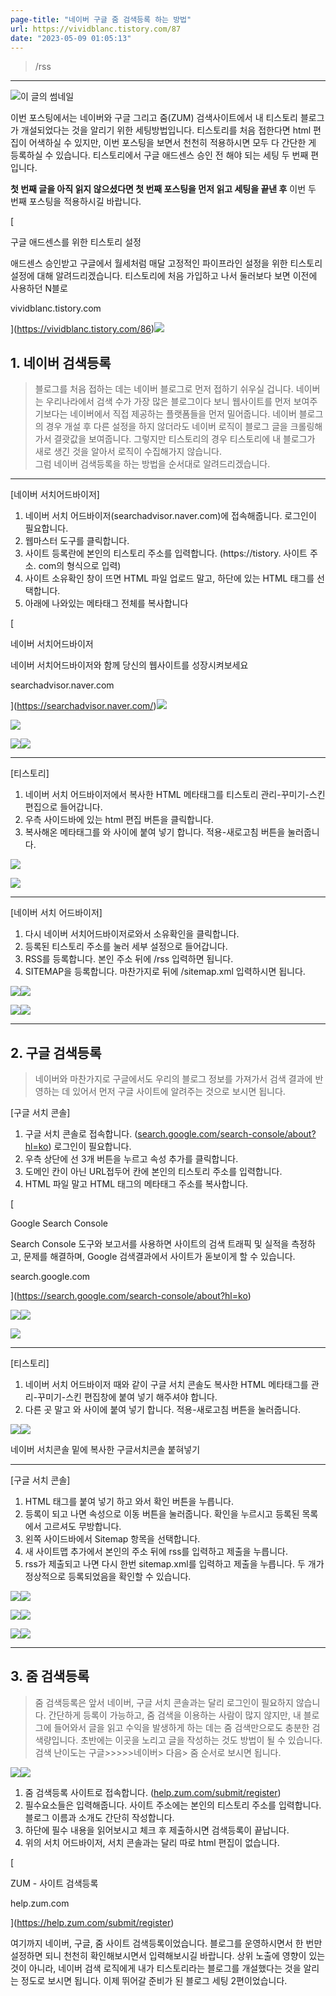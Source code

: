 ```yaml
---
page-title: "네이버 구글 줌 검색등록 하는 방법"
url: https://vividblanc.tistory.com/87
date: "2023-05-09 01:05:13"
---
```


> /rss

---

![이 글의 썸네일](https://blog.kakaocdn.net/dn/qe2zG/btq1NuZU4lI/OE0kVuPYW6qUmmQZgZ2yE0/img.png)

이번 포스팅에서는 네이버와 구글 그리고 줌(ZUM) 검색사이트에서 내 티스토리 블로그가 개설되었다는 것을 알리기 위한 세팅방법입니다. 티스토리를 처음 접한다면 html 편집이 어색하실 수 있지만, 이번 포스팅을 보면서 천천히 적용하시면 모두 다 간단한 게 등록하실 수 있습니다. 티스토리에서 구글 애드센스 승인 전 해야 되는 세팅 두 번째 편입니다.

**첫 번째 글을 아직 읽지 않으셨다면 첫 번째 포스팅을 먼저 읽고 세팅을 끝낸 후** 이번 두 번째 포스팅을 적용하시길 바랍니다.

[

구글 애드센스를 위한 티스토리 설정

애드센스 승인받고 구글에서 월세처럼 매달 고정적인 파이프라인 설정을 위한 티스토리 설정에 대해 알려드리겠습니다. 티스토리에 처음 가입하고 나서 둘러보다 보면 이전에 사용하던 N블로

vividblanc.tistory.com



](https://vividblanc.tistory.com/86)![](https://scrap.kakaocdn.net/dn/SUpiA/hyJLc3j86e/J5okuIOe4KilA72LbjAk1K/img.png?width=580&height=580&face=0_0_580_580,https://scrap.kakaocdn.net/dn/cGqSOO/hyJKYKLVjb/8u9YzlO5bPi3elSFsZmQc1/img.png?width=580&height=580&face=0_0_580_580,https://scrap.kakaocdn.net/dn/Hl3mX/hyJK1HuYeJ/DPBABLIkBXpnbgDTfnOUh1/img.png?width=918&height=429&face=0_0_918_429)

## **1\. 네이버 검색등록**

> 블로그를 처음 접하는 데는 네이버 블로그로 먼저 접하기 쉬우실 겁니다. 네이버는 우리나라에서 검색 수가 가장 많은 블로그이다 보니 웹사이트를 먼저 보여주기보다는 네이버에서 직접 제공하는 플랫폼들을 먼저 밀어줍니다. 네이버 블로그의 경우 개설 후 다른 설정을 하지 않더라도 네이버 로직이 블로그 글을 크롤링해가서 결괏값을 보여줍니다. 그렇지만 티스토리의 경우 티스토리에 내 블로그가 새로 생긴 것을 알아서 로직이 수집해가지 않습니다.   
> 그럼 네이버 검색등록을 하는 방법을 순서대로 알려드리겠습니다.

---

\[네이버 서치어드바이저\]

1.  네이버 서치 어드바이저(searchadvisor.naver.com)에 접속해줍니다. 로그인이 필요합니다.
2.  웹마스터 도구를 클릭합니다.
3.  사이트 등록란에 본인의 티스토리 주소를 입력합니다. (https://tistory. 사이트 주소. com의 형식으로 입력)
4.  사이트 소유확인 창이 뜨면 HTML 파일 업로드 말고, 하단에 있는 HTML 태그를 선택합니다.
5.  아래에 나와있는 메타태그 전체를 복사합니다

[

네이버 서치어드바이저

네이버 서치어드바이저와 함께 당신의 웹사이트를 성장시켜보세요

searchadvisor.naver.com



](https://searchadvisor.naver.com/)![](https://scrap.kakaocdn.net/dn/b2YveE/hyJK9sa04O/f7Of8cMk4CmT5pxkXqi1F0/img.png?width=500&height=408&face=0_0_500_408)

![](https://blog.kakaocdn.net/dn/s2Jr0/btq1QmAjahp/tbt8PdEEWQk2oAj4lmbea0/img.png)

![](https://blog.kakaocdn.net/dn/T57vo/btq1MpLi45s/EW71dn2Ze2zr4kuJ0tKo6K/img.png)![](https://blog.kakaocdn.net/dn/d2weSc/btq1JVYJJPq/I9IrrixdgaJCQ2zW8KXP61/img.png)

---

\[티스토리\]

1.  네이버 서치 어드바이저에서 복사한 HTML 메타태그를 티스토리 관리-꾸미기-스킨 편집으로 들어갑니다.
2.  우측 사이드바에 있는 html 편집 버튼을 클릭합니다.
3.  복사해온 메타태그를 <head>와 </head> 사이에 붙여 넣기 합니다. 적용-새로고침 버튼을 눌러줍니다.

![](https://blog.kakaocdn.net/dn/AE3Su/btq1JVdoZXy/4rhbYXLYAwOeke17fLJd71/img.png)

![](https://blog.kakaocdn.net/dn/c1ErUz/btq1ONdQoVl/VHkyWrTmcIn5fXjIwahaxk/img.png)

---

\[네이버 서치 어드바이저\]

1.  다시 네이버 서치어드바이저로와서 소유확인을 클릭합니다.
2.  등록된 티스토리 주소를 눌러 세부 설정으로 들어갑니다.
3.  RSS를 등록합니다. 본인 주소 뒤에 /rss 입력하면 됩니다.
4.  SITEMAP을 등록합니다. 마찬가지로 뒤에 /sitemap.xml 입력하시면 됩니다.

![](https://blog.kakaocdn.net/dn/bzAmoF/btq1I8EgNFH/GYHfcKox5RJyH0B9Y1fKwK/img.png)![](https://blog.kakaocdn.net/dn/uzlYL/btq1I7ekqiL/KkWA5lzmP5h24zACwmlrG1/img.png)

![](https://blog.kakaocdn.net/dn/b8oewa/btq1KdLDglR/B6VgAkmwU1NpF5XjFw1pZk/img.png)![](https://blog.kakaocdn.net/dn/bSzQxL/btq1KczbKJP/dzmHRj6kkLImFxZCIDJmkk/img.png)

---

## **2\. 구글 검색등록**

> 네이버와 마찬가지로 구글에서도 우리의 블로그 정보를 가져가서 검색 결과에 반영하는 데 있어서 먼저 구글 사이트에 알려주는 것으로 보시면 됩니다.

\[구글 서치 콘솔\]

1.  구글 서치 콘솔로 접속합니다. ([search.google.com/search-console/about?hl=ko](https://search.google.com/search-console/about?hl=ko)) 로그인이 필요합니다.
2.  우측 상단에 선 3개 버튼을 누르고 속성 추가를 클릭합니다.
3.  도메인 칸이 아닌 URL접두어 칸에 본인의 티스토리 주소를 입력합니다.
4.  HTML 파일 말고 HTML 태그의 메타태그 주소를 복사합니다.

[

Google Search Console

Search Console 도구와 보고서를 사용하면 사이트의 검색 트래픽 및 실적을 측정하고, 문제를 해결하며, Google 검색결과에서 사이트가 돋보이게 할 수 있습니다.

search.google.com



](https://search.google.com/search-console/about?hl=ko)

![](https://blog.kakaocdn.net/dn/yJhR8/btq1KddLVMm/wo09YaF17a0D6kUP3kQkw0/img.png)![](https://blog.kakaocdn.net/dn/ddIiJz/btq1KdrgBcF/P85Obl27rc8ZbCNQHE8Zrk/img.png)

![](https://blog.kakaocdn.net/dn/cBqEos/btq1KcsqcuU/hkXPsycWUKnvB5qrnjac1k/img.png)

---

\[티스토리\]

1.  네이버 서치 어드바이저 때와 같이 구글 서치 콘솔도 복사한 HTML 메타태그를 관리-꾸미기-스킨 편집창에 붙여 넣기 해주셔야 합니다.
2.  다른 곳 말고 <head>와 </head> 사이에 붙여 넣기 합니다. 적용-새로고침 버튼을 눌러줍니다.

![](https://blog.kakaocdn.net/dn/b0CTtg/btq1OMeWSxQ/Lh1D4r8WUUbQjhi8vckHlk/img.png)![](https://blog.kakaocdn.net/dn/mQ3cA/btq1QmmMgrJ/ONZYgMBHvvne1FdkQ5L6C0/img.png)

네이버 서치콘솔 밑에 복사한 구글서치콘솔 붙혀넣기

---

\[구글 서치 콘솔\]

1.  HTML 태그를 붙여 넣기 하고 와서 확인 버튼을 누릅니다.
2.  등록이 되고 나면 속성으로 이동 버튼을 눌러줍니다. 확인을 누르시고 등록된 목록에서 고르셔도 무방합니다.
3.  왼쪽 사이드바에서 Sitemap 항목을 선택합니다. 
4.  새 사이트맵 추가에서 본인의 주소 뒤에 rss를 입력하고 제출을 누릅니다.
5.  rss가 제출되고 나면 다시 한번 sitemap.xml를 입력하고 제출을 누릅니다. 두 개가 정상적으로 등록되었음을 확인할 수 있습니다.

![](https://blog.kakaocdn.net/dn/dSA1dT/btq1K3ocRFi/ebCY0ku9zPkMKMWFSkUH5k/img.png)![](https://blog.kakaocdn.net/dn/dLUn5A/btq1I7L5tBn/SOEI35FWDVGE2q0efn7cq0/img.png)

![](https://blog.kakaocdn.net/dn/bjJfRZ/btq1MqXJ1QX/yYvkpQm3IVjouOWb4473t1/img.png)![](https://blog.kakaocdn.net/dn/lifiy/btq1MqwHgjK/vZ32q2XKkaQws6CONyhmK0/img.png)

![](https://blog.kakaocdn.net/dn/vUkBv/btq1JAUMxWs/pM46yFaOpHKbtCZsGt2KA1/img.png)![](https://blog.kakaocdn.net/dn/cazJDw/btq1QodONFY/p2FLrNpVlt4dG9PwOgLOkk/img.png)

---

## **3\. 줌 검색등록**

> 줌 검색등록은 앞서 네이버, 구글 서치 콘솔과는 달리 로그인이 필요하지 않습니다. 간단하게 등록이 가능하고, 줌 검색을 이용하는 사람이 많지 않지만, 내 블로그에 들어와서 글을 읽고 수익을 발생하게 하는 데는 줌 검색만으로도 충분한 검색량입니다. 초반에는 이곳을 노리고 글을 작성하는 것도 방법이 될 수 있습니다.  
> 검색 난이도는 구글>>>>>네이버> 다음> 줌 순서로 보시면 됩니다.

![](https://blog.kakaocdn.net/dn/cCE17u/btq1KB6yNhn/JCMnpFGjaGSiI8IPjv02DK/img.png)![](https://blog.kakaocdn.net/dn/dl558S/btq1OM0l69B/KC9lVL18IInXz9YQWzTlu0/img.png)

1.  줌 검색등록 사이트로 접속합니다. ([help.zum.com/submit/register](https://help.zum.com/submit/register))
2.  필수요소들은 입력해줍니다. 사이트 주소에는 본인의 티스토리 주소를 입력합니다. 블로그 이름과 소개도 간단히 작성합니다.
3.  하단에 필수 내용을 읽어보시고 체크 후 제출하시면 검색등록이 끝납니다.
4.  위의 서치 어드바이저, 서치 콘솔과는 달리 따로 html 편집이 없습니다.

[

ZUM - 사이트 검색등록

help.zum.com



](https://help.zum.com/submit/register)

여기까지 네이버, 구글, 줌 사이트 검색등록이었습니다. 블로그를 운영하시면서 한 번만 설정하면 되니 천천히 확인해보시면서 입력해보시길 바랍니다. 상위 노출에 영향이 있는 것이 아니라, 네이버 검색 로직에게 내가 티스토리라는 블로그를 개설했다는 것을 알리는 정도로 보시면 됩니다. 이제 뛰어갈 준비가 된 블로그 세팅 2편이었습니다.